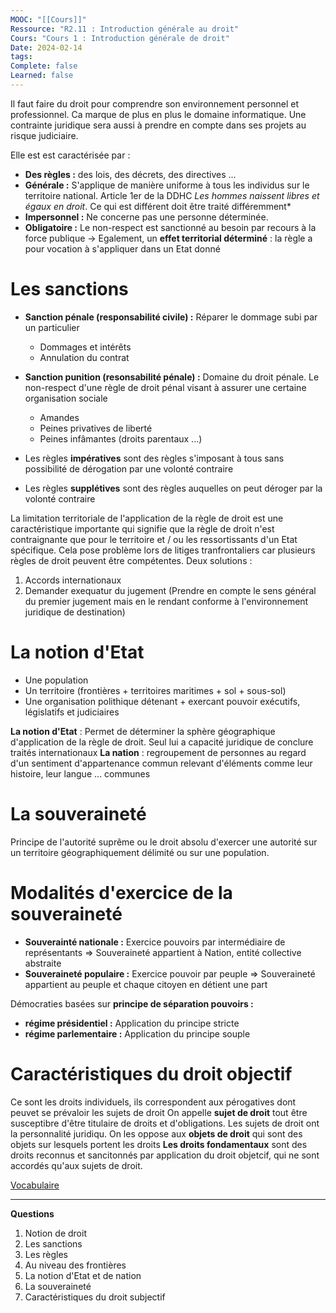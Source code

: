 ```yaml
---
MOOC: "[[Cours]]"
Ressource: "R2.11 : Introduction générale au droit"
Cours: "Cours 1 : Introduction générale de droit"
Date: 2024-02-14
tags: 
Complete: false
Learned: false
---
```

Il faut faire du droit pour comprendre son environnement personnel et professionnel. Ca marque de plus en plus le domaine informatique. Une contrainte juridique sera aussi à prendre en compte dans ses projets au risque judiciaire.

Elle est est caractérisée par :
- **Des règles :** des lois, des décrets, des directives ...
- **Générale :** S'applique de manière uniforme à tous les individus sur le territoire national. Article 1er de la DDHC *Les hommes naissent libres et égaux en droit*. Ce qui est différent doit être traité différemment*
- **Impersonnel :** Ne concerne pas une personne déterminée.
- **Obligatoire :** Le non-respect est sanctionné au besoin par recours à la force publique
→ Egalement, un **effet territorial déterminé** : la règle a pour vocation à s'appliquer dans un Etat donné

# Les sanctions
- **Sanction pénale (responsabilité civile) :** Réparer le dommage subi par un particulier
	- Dommages et intérêts
	- Annulation du contrat
- **Sanction punition (resonsabilité pénale) :** Domaine du droit pénale. Le non-respect d'une règle de droit pénal visant à assurer une certaine organisation sociale
	- Amandes
	- Peines privatives de liberté
	- Peines infâmantes (droits parentaux ...)

- Les règles **impératives** sont des règles s'imposant à tous sans possibilité de dérogation par une volonté contraire
- Les règles **supplétives** sont des règles auquelles on peut déroger par la volonté contraire


La limitation territoriale de l'application de la règle de droit est une caractéristique importante qui signifie que la règle de droit n'est contraignante que pour le territoire et / ou les ressortissants d'un Etat spécifique. Cela pose problème lors de litiges tranfrontaliers car plusieurs règles de droit peuvent être compétentes. Deux solutions :
1. Accords internationaux
2. Demander exequatur du jugement (Prendre en compte le sens général du premier jugement mais en le rendant conforme à l'environnement juridique de destination)

# La notion d'Etat
- Une population
- Un territoire (frontières + territoires maritimes + sol + sous-sol)
- Une organisation polithique détenant + exercant pouvoir exécutifs, législatifs et judiciaires

**La notion d'Etat** : Permet de déterminer la sphère géographique d'application de la règle de droit. Seul lui a capacité juridique de conclure traités internationaux
**La nation** : regroupement de personnes au regard d'un sentiment d'appartenance commun relevant d'éléments comme leur histoire, leur langue ... communes

# La souveraineté
Principe de l'autorité suprême ou le droit absolu d'exercer une autorité sur un territoire géographiquement délimité ou sur une population.

# Modalités d'exercice de la souveraineté
- **Souverainté nationale :** Exercice pouvoirs par intermédiaire de représentants ⇒ Souveraineté appartient à Nation, entité collective abstraite
- **Souveraineté populaire :** Exercice pouvoir par peuple ⇒ Souveraineté appartient au peuple et chaque citoyen en détient une part

Démocraties basées sur **principe de séparation pouvoirs :**
- **régime présidentiel :** Application du principe stricte
- **régime parlementaire :** Application du principe souple

# Caractéristiques du droit objectif
Ce sont les droits individuels, ils correspondent aux pérogatives dont peuvet se prévaloir les sujets de droit
On appelle **sujet de droit** tout être susceptibre d'être titulaire de droits et d'obligations. Les sujets de droit ont la personnalité juridiqu. On les oppose aux **objets de droit** qui sont des objets sur lesquels portent les droits
**Les droits fondamentaux** sont des droits reconnus et sancitonnés par application du droit objetcif, qui ne sont accordés qu'aux sujets de droit.



[Vocabulaire](https://quizlet.com/fr-fr/fiches-de-memorisation/principes-de-droit-francais-899143439)

---
**Questions**
1. Notion de droit
2. Les sanctions
3. Les règles
4. Au niveau des frontières
5. La notion d'Etat et de nation
6. La souveraineté
7. Caractéristiques du droit subjectif